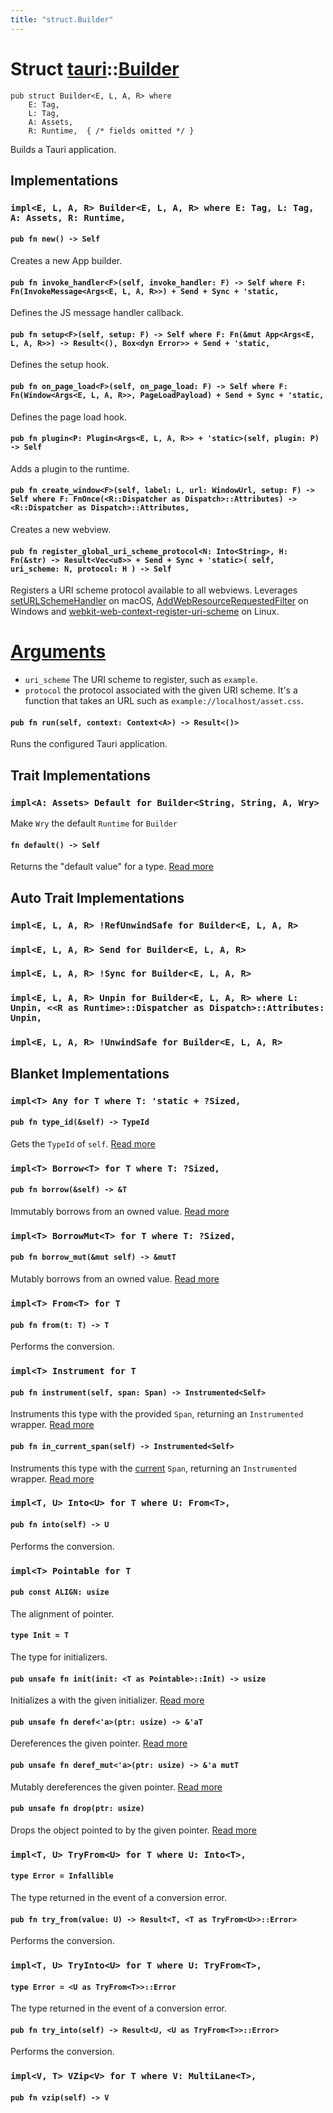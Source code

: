 ```yaml
---
title: "struct.Builder"
---
```


# Struct [tauri](/docs/api/rust/tauri/index.html)::​[Builder](/docs/api/rust/tauri/)

```
pub struct Builder<E, L, A, R> where
    E: Tag,
    L: Tag,
    A: Assets,
    R: Runtime,  { /* fields omitted */ }
```

Builds a Tauri application.

## Implementations

### `impl<E, L, A, R> Builder<E, L, A, R> where E: Tag, L: Tag, A: Assets, R: Runtime,`

#### `pub fn new() -> Self`

Creates a new App builder.

#### `pub fn invoke_handler<F>(self, invoke_handler: F) -> Self where F: Fn(InvokeMessage<Args<E, L, A, R>>) + Send + Sync + 'static,`

Defines the JS message handler callback.

#### `pub fn setup<F>(self, setup: F) -> Self where F: Fn(&mut App<Args<E, L, A, R>>) -> Result<(), Box<dyn Error>> + Send + 'static,`

Defines the setup hook.

#### `pub fn on_page_load<F>(self, on_page_load: F) -> Self where F: Fn(Window<Args<E, L, A, R>>, PageLoadPayload) + Send + Sync + 'static,`

Defines the page load hook.

#### `pub fn plugin<P: Plugin<Args<E, L, A, R>> + 'static>(self, plugin: P) -> Self`

Adds a plugin to the runtime.

#### `pub fn create_window<F>(self, label: L, url: WindowUrl, setup: F) -> Self where F: FnOnce(<R::Dispatcher as Dispatch>::Attributes) -> <R::Dispatcher as Dispatch>::Attributes,`

Creates a new webview.

#### `pub fn register_global_uri_scheme_protocol<N: Into<String>, H: Fn(&str) -> Result<Vec<u8>> + Send + Sync + 'static>( self, uri_scheme: N, protocol: H ) -> Self`

Registers a URI scheme protocol available to all webviews. Leverages [setURLSchemeHandler](https://developer.apple.com/documentation/webkit/wkwebviewconfiguration/2875766-seturlschemehandler) on macOS, [AddWebResourceRequestedFilter](https://docs.microsoft.com/en-us/dotnet/api/microsoft.web.webview2.core.corewebview2.addwebresourcerequestedfilter?view=webview2-dotnet-1.0.774.44) on Windows and [webkit-web-context-register-uri-scheme](https://webkitgtk.org/reference/webkit2gtk/stable/WebKitWebContext.html#webkit-web-context-register-uri-scheme) on Linux.

# [Arguments](/docs/api/rust/tauri/about:blank#arguments)

-   `uri_scheme` The URI scheme to register, such as `example`.
-   `protocol` the protocol associated with the given URI scheme. It's a function that takes an URL such as `example://localhost/asset.css`.

#### `pub fn run(self, context: Context<A>) -> Result<()>`

Runs the configured Tauri application.

## Trait Implementations

### `impl<A: Assets> Default for Builder<String, String, A, Wry>`

Make `Wry` the default `Runtime` for `Builder`

#### `fn default() -> Self`

Returns the "default value" for a type. [Read more](https://doc.rust-lang.org/nightly/core/default/trait.Default.html#tymethod.default)

## Auto Trait Implementations

### `impl<E, L, A, R> !RefUnwindSafe for Builder<E, L, A, R>`

### `impl<E, L, A, R> Send for Builder<E, L, A, R>`

### `impl<E, L, A, R> !Sync for Builder<E, L, A, R>`

### `impl<E, L, A, R> Unpin for Builder<E, L, A, R> where L: Unpin, <<R as Runtime>::Dispatcher as Dispatch>::Attributes: Unpin,`

### `impl<E, L, A, R> !UnwindSafe for Builder<E, L, A, R>`

## Blanket Implementations

### `impl<T> Any for T where T: 'static + ?Sized,`

#### `pub fn type_id(&self) -> TypeId`

Gets the `TypeId` of `self`. [Read more](https://doc.rust-lang.org/nightly/core/any/trait.Any.html#tymethod.type_id)

### `impl<T> Borrow<T> for T where T: ?Sized,`

#### `pub fn borrow(&self) -> &T`

Immutably borrows from an owned value. [Read more](https://doc.rust-lang.org/nightly/core/borrow/trait.Borrow.html#tymethod.borrow)

### `impl<T> BorrowMut<T> for T where T: ?Sized,`

#### `pub fn borrow_mut(&mut self) -> &mutT`

Mutably borrows from an owned value. [Read more](https://doc.rust-lang.org/nightly/core/borrow/trait.BorrowMut.html#tymethod.borrow_mut)

### `impl<T> From<T> for T`

#### `pub fn from(t: T) -> T`

Performs the conversion.

### `impl<T> Instrument for T`

#### `pub fn instrument(self, span: Span) -> Instrumented<Self>`

Instruments this type with the provided `Span`, returning an `Instrumented` wrapper. [Read more](https://docs.rs/tracing/0.1.25/tracing/instrument/trait.Instrument.html#method.instrument)

#### `pub fn in_current_span(self) -> Instrumented<Self>`

Instruments this type with the [current](/docs/api/rust/tauri/../struct.Span.html#method.current) `Span`, returning an `Instrumented` wrapper. [Read more](https://docs.rs/tracing/0.1.25/tracing/instrument/trait.Instrument.html#method.in_current_span)

### `impl<T, U> Into<U> for T where U: From<T>,`

#### `pub fn into(self) -> U`

Performs the conversion.

### `impl<T> Pointable for T`

#### `pub const ALIGN: usize`

The alignment of pointer.

#### `type Init = T`

The type for initializers.

#### `pub unsafe fn init(init: <T as Pointable>::Init) -> usize`

Initializes a with the given initializer. [Read more](/docs/api/rust/tauri/about:blank#tymethod.init)

#### `pub unsafe fn deref<'a>(ptr: usize) -> &'aT`

Dereferences the given pointer. [Read more](/docs/api/rust/tauri/about:blank#tymethod.deref)

#### `pub unsafe fn deref_mut<'a>(ptr: usize) -> &'a mutT`

Mutably dereferences the given pointer. [Read more](/docs/api/rust/tauri/about:blank#tymethod.deref_mut)

#### `pub unsafe fn drop(ptr: usize)`

Drops the object pointed to by the given pointer. [Read more](/docs/api/rust/tauri/about:blank#tymethod.drop)

### `impl<T, U> TryFrom<U> for T where U: Into<T>,`

#### `type Error = Infallible`

The type returned in the event of a conversion error.

#### `pub fn try_from(value: U) -> Result<T, <T as TryFrom<U>>::Error>`

Performs the conversion.

### `impl<T, U> TryInto<U> for T where U: TryFrom<T>,`

#### `type Error = <U as TryFrom<T>>::Error`

The type returned in the event of a conversion error.

#### `pub fn try_into(self) -> Result<U, <U as TryFrom<T>>::Error>`

Performs the conversion.

### `impl<V, T> VZip<V> for T where V: MultiLane<T>,`

#### `pub fn vzip(self) -> V`
